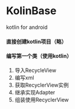 # KolinBase
kotlin for android
#### 直接创建kotlin项目（略）
#### 编写第一个类（使用kotlin）
1. 导入RecycleView
2. 编写xml
3. 获取RecyclerView实例
4. 继承实现Adapter
5. 组装使用RecyclerView